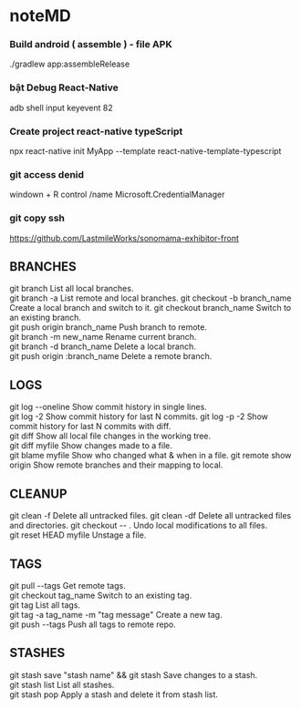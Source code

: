 # noteMD
### Build android ( assemble ) - file APK
./gradlew app:assembleRelease
### bật Debug React-Native
adb shell input keyevent 82

### Create project react-native typeScript 
npx react-native init MyApp --template react-native-template-typescript

### git access denid
windown + R control /name Microsoft.CredentialManager
### git copy ssh
https://github.com/LastmileWorks/sonomama-exhibitor-front

## BRANCHES

git branch	List all local branches.	
git branch -a	List remote and local branches.	
git checkout -b branch_name	Create a local branch and switch to it.	
git checkout branch_name	Switch to an existing branch.	
git push origin branch_name	Push branch to remote.	
git branch -m new_name	Rename current branch.	
git branch -d branch_name	Delete a local branch.	
git push origin :branch_name	Delete a remote branch.	

## LOGS

git log --oneline	Show commit history in single lines.	
git log -2	Show commit history for last N commits.	
git log -p -2	Show commit history for last N commits with diff.	
git diff	Show all local file changes in the working tree.	
git diff myfile	Show changes made to a file.	
git blame myfile	Show who changed what & when in a file.	
git remote show origin	Show remote branches and their mapping to local.	

## CLEANUP

git clean -f	Delete all untracked files.	
git clean -df	Delete all untracked files and directories.	
git checkout -- .	Undo local modifications to all files.	
git reset HEAD myfile	Unstage a file.	

## TAGS

git pull --tags	Get remote tags.	
git checkout tag_name	Switch to an existing tag.	
git tag	List all tags.	
git tag -a tag_name -m "tag message"	Create a new tag.	
git push --tags	Push all tags to remote repo.	

## STASHES

git stash save "stash name" && git stash	Save changes to a stash.	
git stash list	List all stashes.	
git stash pop	Apply a stash and delete it from stash list.	


